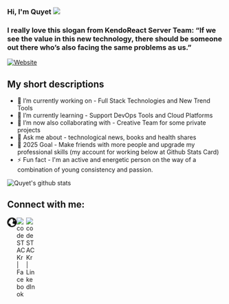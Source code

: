 ### Hi, I'm Quyet <img src="https://media.giphy.com/media/hvRJCLFzcasrR4ia7z/giphy.gif" width="25px">
### I really love this slogan from KendoReact Server Team: “If we see the value in this new technology, there should be someone out there who’s also facing the same problems as us.”
[![Website](https://img.shields.io/badge/Developer-Coworker-green?style=flat-square)](https://tranvuquyet-portfolio.netlify.app/)
## My short descriptions
- 🔭 I’m currently working on - Full Stack Technologies and New Trend Tools
- 🌱 I’m currently learning - Support DevOps Tools and Cloud Platforms
- 👯 I’m now also collaborating with - Creative Team for some private projects
- 💬 Ask me about - technological news, books and health shares
- 🥅 2025 Goal - Make friends with more people and upgrade my professional skills (my account for working below at Github Stats Card)
- ⚡ Fun fact - I'm an active and energetic person on the way of a combination of young consistency and passion. 

![Quyet's github stats](https://github-readme-stats.vercel.app/api/top-langs/?username=quyettranvu&layout=compact)

## Connect with me:
[<img align="left" alt="codeSTACKr.com" width="22px" src="https://raw.githubusercontent.com/iconic/open-iconic/master/svg/globe.svg" />][website]
[<img align="left" alt="codeSTACKr | Facebook" width="22px" src="https://cdn.jsdelivr.net/npm/simple-icons@v3/icons/facebook.svg" />][facebook]
[<img align="left" alt="codeSTACKr | LinkedIn" width="22px" src="https://cdn.jsdelivr.net/npm/simple-icons@v3/icons/linkedin.svg" />][linkedin]
<br />

[website]: https://www.quyettranverse.click
[facebook]: https://www.facebook.com/quyet.tranvu.3
[linkedin]: https://www.linkedin.com/in/tran-vu-quyet-0a5059262/
